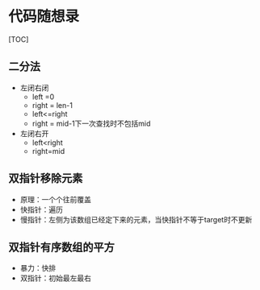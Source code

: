 # 代码随想录

[TOC]

## 二分法

- 左闭右闭
  - left =0
  - right = len-1
  - left<=right
  - right = mid-1下一次查找时不包括mid
- 左闭右开
  - left<right
  - right=mid

## 双指针移除元素

- 原理：一个个往前覆盖
- 快指针：遍历
- 慢指针：左侧为该数组已经定下来的元素，当快指针不等于target时不更新



## 双指针有序数组的平方

- 暴力：快排
- 双指针：初始最左最右





































































